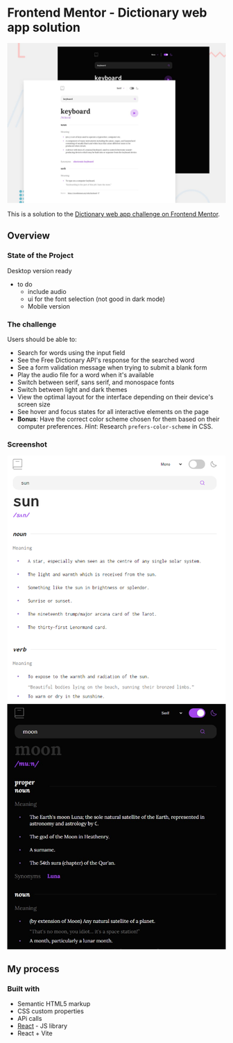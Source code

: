 # Frontend Mentor - Dictionary web app solution

![](./results/preview.jpg)


This is a solution to the [Dictionary web app challenge on Frontend Mentor](https://www.frontendmentor.io/challenges/dictionary-web-app-h5wwnyuKFL).

## Overview

### State of the Project

Desktop version ready

- to do
    - include audio
    - ui for the font selection (not good in dark mode)
    - Mobile version


### The challenge

Users should be able to:

- Search for words using the input field
- See the Free Dictionary API's response for the searched word
- See a form validation message when trying to submit a blank form
- Play the audio file for a word when it's available
- Switch between serif, sans serif, and monospace fonts
- Switch between light and dark themes
- View the optimal layout for the interface depending on their device's screen size
- See hover and focus states for all interactive elements on the page
- **Bonus**: Have the correct color scheme chosen for them based on their computer preferences. _Hint_: Research `prefers-color-scheme` in CSS.

### Screenshot

![](./results/whitemono.png)
![](./results/darkmode.jpg)


## My process

### Built with

- Semantic HTML5 markup
- CSS custom properties
- APi calls
- [React](https://reactjs.org/) - JS library
- React + Vite
